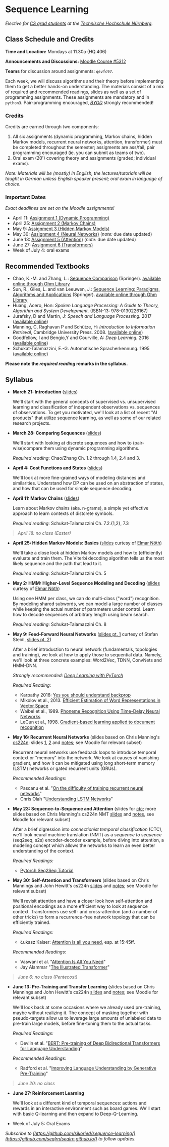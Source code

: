 # Sequence Learning

_Elective for [CS grad students](https://www.th-nuernberg.de/fakultaeten/in/studium/masterstudiengang-informatik/) at the [Technische Hochschule Nürnberg](https://www.th-nuernberg.de/)._


## Class Schedule and Credits

**Time and Location:** Mondays at 11.30a (HQ.406)

**Announcements and Discussions:** [Moodle Course #5312](https://elearning.ohmportal.de/course/view.php?id=5312)

**Teams** for discussion around assignments: `qevfc97`.

Each week, we will discuss algorithms and their theory before implementing them to get a better hands-on understanding.
The materials consist of a mix of required and recommended readings, slides as well as a set of programming assignments.
These assignments are mandatory and in `python3`.
Pair-programming encouraged, [_BYOD_](https://en.wikipedia.org/wiki/Bring_your_own_device) strongly recommended!


### Credits

Credits are earned through two components:

1. All six assignments (dynamic programming, Markov chains, hidden Markov models, recurrent neural networks, attention, transformer) must be completed throughout the semester; assigments are ass/fail, pair programming encouraged (ie. you can submit as teams of two).
2. Oral exam (20') covering theory and assignments (graded; individual exams).


_Note: Materials will be (mostly) in English, the lectures/tutorials will be taught in German unless English speaker present; oral exam in language of choice._


### Important Dates

_Exact deadlines are set on the Moodle assignments!_


- April 11: [Assignment 1 (Dynamic Programming)](https://github.com/seqlrn/1-dynamic-programming)
- April 25: [Assignment 2 (Markov Chains)](https://github.com/seqlrn/2-markov-chains)
- May 9: [Assignment 3 (Hidden Markov Models)](https://github.com/seqlrn/3-hmm)
- May 30: [Assignment 4 (Neural Networks)](https://github.com/seqlrn/4-nnets) (_note:_ due date updated)
- June 13: [Assignment 5 (Attention)](https://github.com/seqlrn/5-attention) (_note:_ due date updated)
- June 27: [Assignment 6 (Transformers)](https://github.com/seqlrn/6-transformers)
- Week of July 4: oral exams


## Recommended Textbooks

- Chao, K.-M. and Zhang, L.: [Sequence Comparison](https://link.springer.com/book/10.1007%2F978-1-84800-320-0) (Springer). [available online through Ohm Library](https://ebookcentral.proquest.com/lib/thnuernberg/reader.action?docID=418343)
- Sun, R., Giles, L. and van Leeuwen, J.: [Sequence Learning: Paradigms, Algorithms and Applications]() (Springer). [available online through Ohm Library](https://ebookcentral.proquest.com/lib/thnuernberg/detail.action?docID=3072729)
- Huang, Acero, Hon: _Spoken Language Processing: A Guide to Theory, Algorithm and System Development._ (ISBN-13: 978-0130226167)
- Jurafsky, D and Martin, J: _Speech and Language Processing._ 2017 ([available online](http://web.stanford.edu/~jurafsky/slp3/))
- Manning, C, Raghavan P and Schütze, H: _Introduction to Information Retrieval_, Cambridge University Press. 2008. ([available online](https://nlp.stanford.edu/IR-book/))
- Goodfellow, I and Bengio,Y and Courville, A: _Deep Learning._ 2016 ([available online](http://www.deeplearningbook.org/))
- Schukat-Talamazzini, E.-G. Automatische Spracherkennung. 1995 ([available online](https://www.minet.uni-jena.de/fakultaet/schukat/asebuch.html))

**Please note the _required reading_ remarks in the syllabus.**


## Syllabus


- **March 21: Introduction** ([slides](/pdf/01-introduction.pdf))

	We'll start with the general concepts of supervised vs. unsupervised learning and classification of independent observations vs. sequences of observations.
	To get you motivated, we'll look at a list of recent "AI products" that utilize sequence learning, as well as some of our related research projects.

- **March 28: Comparing Sequences** ([slides](/pdf/dp_and_edit_dist.pdf))
	
	We'll start with looking at discrete sequences and how to (pair-wise)compare them using dynamic programming algorithms.

	_Required reading_: Chao/Zhang Ch. 1.2 through 1.4, 2.4 and 3.

- **April 4: Cost Functions and States** ([slides](/pdf/03-costs-states.pdf))
	
	We'll look at more fine-grained ways of modeling distances and similarities.
	Understand how DP can be used on an abstraction of states, and how that can be used for simple sequence decoding.

- **April 11: Markov Chains** ([slides](/pdf/04-markov-chains.pdf))
	
	Learn about Markov chains (aka. n-grams), a simple yet effective approach to learn contexts of distcrete symbols.

	_Required reading_: Schukat-Talamazzini Ch. 7.2.{1,2}, 7.3


> _April 18: no class (Easter)_


- **April 25: Hidden Markov Models: Basics** ([slides](/pdf/hmm.pdf) curtesy of [Elmar Nöth](https://lme.tf.fau.de/person/noeth/))

	We'll take a close look at hidden Markov models and how to (efficiently) evaluate and train them.
	The Viterbi decoding algorithm tells us the most likely sequence and the path that lead to it.

	_Required reading_: Schukat-Talamazzini Ch. 5



- **May 2: HMM: Higher-Level Sequence Modeling and Decoding** ([slides](/pdf/decoding.pdf) curtesy of [Elmar Nöth](https://lme.tf.fau.de/person/noeth/))

	Using one HMM per class, we can do multi-class ("word") recognition.
	By modeling shared subwords, we can model a large number of classes while keeping the actual number of parameters under control.
	Learn how to decode sequences of arbitrary length using beam search.

	_Required reading_: Schukat-Talamazzini Ch. 8

- **May 9: Feed-Forward Neural Networks** ([slides pt. 1](/pdf/nnets.pdf) curtesy of Stefan Steidl, [slides pt. 2](/pdf/06b-nnets-sequences.pdf))
	
	After a brief introduction to neural network (fundamentals, topologies and training), we look at how to apply those to sequential data.
	Namely, we'll look at three concrete examples: Word2Vec, TDNN, ConvNets and HMM-DNN.

	_Strongly recommended: [Deep Learning with PyTorch](https://pytorch.org/tutorials/beginner/deep_learning_60min_blitz.html)_
	
	_Required Reading_:
	- Karpathy 2016: [Yes you should understand backprop](https://karpathy.medium.com/yes-you-should-understand-backprop-e2f06eab496b)
	- Mikolov et al., 2013. [Efficient Estimation of Word Representations in Vector Space](https://arxiv.org/abs/1301.3781)
	- Waibel et al., 1989. [Phoneme Recognition Using Time-Delay Neural Networks](http://www.cs.toronto.edu/~fritz/absps/waibelTDNN.pdf)
	- LeCun et al., 1998. [Gradient-based learning applied to document recognition](http://yann.lecun.com/exdb/publis/pdf/lecun-01a.pdf)

	
- **May 16: Recurrent Neural Networks** (slides based on Chris Manning's [cs224n](http://web.stanford.edu/class/cs224n/): slides [1](http://web.stanford.edu/class/cs224n/slides/cs224n-2021-lecture05-rnnlm.pdf), [2](http://web.stanford.edu/class/cs224n/slides/cs224n-2021-lecture06-fancy-rnn.pdf) and [notes](http://web.stanford.edu/class/cs224n/readings/cs224n-2019-notes05-LM_RNN.pdf); see Moodle for relevant subset)

	Recurrent neural networks use feedback loops to introduce temporal context or "memory" into the network.
	We look at causes of vanishing gradient, and how it can be mitigated using long short-term memory (LSTM) networks or gated recurrent units (GRUs).

	_Recommended Readings:_ 
	- Pascanu et al. "[On the difficulty of training recurrent neural networks](http://proceedings.mlr.press/v28/pascanu13.pdf)"
	- Chris Olah "[Understanding LSTM Networks](http://colah.github.io/posts/2015-08-Understanding-LSTMs/)"


- **May 23: Sequence-to-Sequence and Attention** (slides for [ctc](/pdf/ctc.pdf); more slides based on Chris Manning's cs224n NMT [slides](http://web.stanford.edu/class/cs224n/slides/cs224n-2021-lecture07-nmt.pdf) and [notes](http://web.stanford.edu/class/cs224n/readings/cs224n-2019-notes06-NMT_seq2seq_attention.pdf), see Moodle for relevant subset)

	After a brief digression into _connectionist temporal classification_ (CTC), we'll look neural machine translation (NMT) as a _sequence to sequence_ (seq2seq, s2s) encoder-decoder example, before diving into attention, a modeling concept which allows the networks to learn an even better understanding of the context.

	_Required Readings:_
	- [Pytorch Seq2Seq Tutorial](https://pytorch.org/tutorials/intermediate/seq2seq_translation_tutorial.html)


- **May 30: Self-Attention and Transformers** (slides based on Chris Mannings and John Hewitt's cs224n [slides](http://web.stanford.edu/class/cs224n/slides/cs224n-2021-lecture09-transformers.pdf) and [notes](http://web.stanford.edu/class/cs224n/readings/cs224n-2019-notes07-QA.pdf); see Moodle for relevant subset)

	We'll revisit attention and have a closer look how self-attention and positional encodings as a more efficient way to look at sequence context.
	Transformers use self- and cross-attention (and a number of other tricks) to form a recurrence-free network topology that can be efficiently trained.

	_Required Readings:_
	- Łukasz Kaiser: [Attention is all you need](https://www.youtube.com/watch?v=rBCqOTEfxvg), esp. at 15:45ff.

	_Recommended Readings:_
	- Vaswani et al. "[Attention Is All You Need](https://arxiv.org/abs/1706.03762.pdf)"
	- Jay Alammar "[The Illustrated Transformer](https://jalammar.github.io/illustrated-transformer/)"


> _June 6: no class (Pentecost)_


- **June 13: Pre-Training and Transfer Learning** (slides based on Chris Mannings and John Hewitt's cs224n [slides](http://web.stanford.edu/class/cs224n/slides/cs224n-2021-lecture10-pretraining.pdf) and [notes](http://web.stanford.edu/class/cs224n/readings/cs224n-2019-notes07-QA.pdf); see Moodle for relevant subset)

	We'll look back at some occasions where we already used pre-training, maybe without realizing it.
	The concept of masking together with pseudo-targets allow us to leverage large amounts of unlabeled data to pre-train large models, before fine-tuning them to the actual tasks.

	_Required Readings:_
	- Devlin et al. "[BERT: Pre-training of Deep Bidirectional Transformers for Language Understanding](https://arxiv.org/pdf/1810.04805)"

	_Recommended Readings:_
	- Radford et al. "[Improving Language Understanding by Generative Pre-Training](https://www.cs.ubc.ca/~amuham01/LING530/papers/radford2018improving.pdf)"
	

> _June 20: no class_


- **June 27: Reinforcement Learning**

	We'll look at a different kind of temporal sequences: actions and rewards in an interactive environment such as board games.
	We'll start with basic Q-learning and then expand to Deep-Q-Learning.

- Week of July 5: Oral Exams


_Subscribe to [https://github.com/sikoried/sequence-learning/](https://github.com/seqlrn/seqlrn.github.io/) to follow updates._
